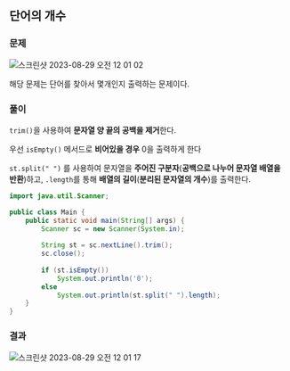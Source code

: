 ## 단어의 개수

### 문제

![스크린샷 2023-08-29 오전 12 01 02](https://github.com/Heo-y-y/development-blog/assets/112863029/c2c48f34-7cac-46a2-9003-636253a74df8)

해당 문제는 단어를 찾아서 몇개인지 출력하는 문제이다.

### 풀이

`trim()`을 사용하여 **문자열 양 끝의 공백을 제거**한다.

우선 `isEmpty()` 메서드로 **비어있을 경우** 0을 출력하게 한다

 `st.split(" ")` 를 사용하여 문자열을 **주어진 구분자**(**공백으로 나누어 문자열 배열을 반환**)하고, `.length`를 통해 **배열의 길이**(**분리된 문자열의 개수**)를 출력한다.

```java
import java.util.Scanner;

public class Main {
    public static void main(String[] args) {
        Scanner sc = new Scanner(System.in);
        
        String st = sc.nextLine().trim();
        sc.close();
        
        if (st.isEmpty())
            System.out.println('0');
        else
            System.out.println(st.split(" ").length);
    }
}
```

### 결과

![스크린샷 2023-08-29 오전 12 01 17](https://github.com/Heo-y-y/development-blog/assets/112863029/373e4510-8e40-48f0-b823-5f1eb1948fbd)
